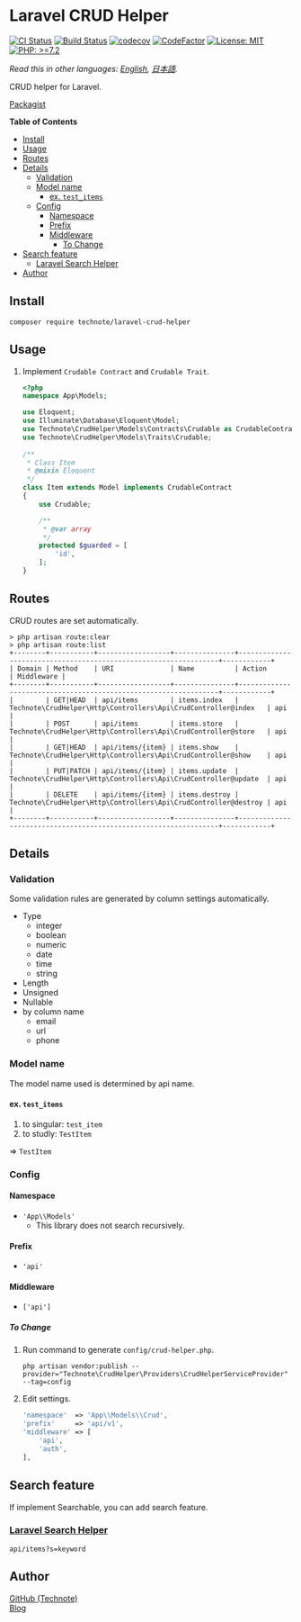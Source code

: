 # Laravel CRUD Helper

[![CI Status](https://github.com/technote-space/laravel-crud-helper/workflows/CI/badge.svg)](https://github.com/technote-space/laravel-crud-helper/actions)
[![Build Status](https://travis-ci.com/technote-space/laravel-crud-helper.svg?branch=master)](https://travis-ci.com/technote-space/laravel-crud-helper)
[![codecov](https://codecov.io/gh/technote-space/laravel-crud-helper/branch/master/graph/badge.svg)](https://codecov.io/gh/technote-space/laravel-crud-helper)
[![CodeFactor](https://www.codefactor.io/repository/github/technote-space/laravel-crud-helper/badge)](https://www.codefactor.io/repository/github/technote-space/laravel-crud-helper)
[![License: MIT](https://img.shields.io/badge/License-MIT-blue.svg)](https://github.com/technote-space/laravel-crud-helper/blob/master/LICENSE)
[![PHP: >=7.2](https://img.shields.io/badge/PHP-%3E%3D7.2-orange.svg)](http://php.net/)

*Read this in other languages: [English](README.md), [日本語](README.ja.md).*

CRUD helper for Laravel.

[Packagist](https://packagist.org/packages/technote/laravel-crud-helper)

<!-- START doctoc generated TOC please keep comment here to allow auto update -->
<!-- DON'T EDIT THIS SECTION, INSTEAD RE-RUN doctoc TO UPDATE -->
**Table of Contents**

- [Install](#install)
- [Usage](#usage)
- [Routes](#routes)
- [Details](#details)
  - [Validation](#validation)
  - [Model name](#model-name)
    - [ex. `test_items`](#ex-test_items)
  - [Config](#config)
    - [Namespace](#namespace)
    - [Prefix](#prefix)
    - [Middleware](#middleware)
      - [To Change](#to-change)
- [Search feature](#search-feature)
  - [Laravel Search Helper](#laravel-search-helper)
- [Author](#author)

<!-- END doctoc generated TOC please keep comment here to allow auto update -->

## Install
```
composer require technote/laravel-crud-helper
```

## Usage
1. Implement `Crudable Contract` and `Crudable Trait`.

   ```php
   <?php
   namespace App\Models;
   
   use Eloquent;
   use Illuminate\Database\Eloquent\Model;
   use Technote\CrudHelper\Models\Contracts\Crudable as CrudableContract;
   use Technote\CrudHelper\Models\Traits\Crudable;
    
   /**
    * Class Item
    * @mixin Eloquent
    */
   class Item extends Model implements CrudableContract
   {
       use Crudable;
   
       /**
        * @var array
        */
       protected $guarded = [
           'id',
       ];
   }
   ```

## Routes
CRUD routes are set automatically.
```shell script
> php artisan route:clear
> php artisan route:list
+--------+-----------+------------------+---------------+-----------------------------------------------------------------+------------+
| Domain | Method    | URI              | Name          | Action                                                          | Middleware |
+--------+-----------+------------------+---------------+-----------------------------------------------------------------+------------+
|        | GET|HEAD  | api/items        | items.index   | Technote\CrudHelper\Http\Controllers\Api\CrudController@index   | api        |
|        | POST      | api/items        | items.store   | Technote\CrudHelper\Http\Controllers\Api\CrudController@store   | api        |
|        | GET|HEAD  | api/items/{item} | items.show    | Technote\CrudHelper\Http\Controllers\Api\CrudController@show    | api        |
|        | PUT|PATCH | api/items/{item} | items.update  | Technote\CrudHelper\Http\Controllers\Api\CrudController@update  | api        |
|        | DELETE    | api/items/{item} | items.destroy | Technote\CrudHelper\Http\Controllers\Api\CrudController@destroy | api        |
+--------+-----------+------------------+---------------+-----------------------------------------------------------------+------------+
```

## Details
### Validation
Some validation rules are generated by column settings automatically.
- Type
  - integer
  - boolean
  - numeric
  - date
  - time
  - string
- Length
- Unsigned
- Nullable
- by column name
  - email
  - url
  - phone

### Model name
The model name used is determined by api name.  
#### ex. `test_items`
1. to singular: `test_item`
1. to studly: `TestItem`

=> `TestItem`

### Config
#### Namespace
- `'App\\Models'`  
  - This library does not search recursively.
#### Prefix
- `'api'`
#### Middleware
- `['api']`
##### To Change
1. Run command to generate `config/crud-helper.php`.

   ```
   php artisan vendor:publish --provider="Technote\CrudHelper\Providers\CrudHelperServiceProvider" --tag=config
   ```
1. Edit settings.

   ```php
   'namespace'  => 'App\\Models\\Crud',
   'prefix'     => 'api/v1',
   'middleware' => [
       'api',
       'auth',
   ],
   ``` 

## Search feature
If implement Searchable, you can add search feature.
### [Laravel Search Helper](https://github.com/technote-space/laravel-search-helper)
```
api/items?s=keyword
```

## Author
[GitHub (Technote)](https://github.com/technote-space)  
[Blog](https://technote.space)
